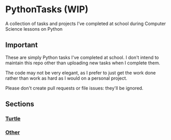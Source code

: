 # PythonTasks (WIP)
A collection of tasks and projects I’ve completed at school during Computer Science lessons on Python

## Important
These are simply Python tasks I've completed at school. I don't intend to maintain this repo other than uploading new tasks when I complete them.

The code may not be very elegant, as I prefer to just get the work done rather than work as hard as I would on a personal project. 

Please don't create pull requests or file issues: they'll be ignored. 

## Sections

### [Turtle](https://school-python.itsnoahevans.co.uk/turtle)

### [Other](https://school-python.itsnoahevans.co.uk/turtle/)
